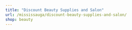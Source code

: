```yaml
---
title: "Discount Beauty Supplies and Salon"
url: /mississauga/discount-beauty-supplies-and-salon/
shop: beauty
---
```

